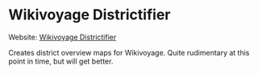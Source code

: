 # Wikivoyage Districtifier
Website: [Wikivoyage Districtifier](https://rene78.github.io/Wikivoyage-Districtifier/)

Creates district overview maps for Wikivoyage. Quite rudimentary at this point in time, but will get better.